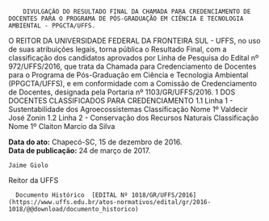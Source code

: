         DIVULGAÇÃO DO RESULTADO FINAL DA CHAMADA PARA CREDENCIAMENTO DE DOCENTES PARA O PROGRAMA DE PÓS-GRADUAÇÃO EM CIÊNCIA E TECNOLOGIA AMBIENTAL - PPGCTA/UFFS.  

O REITOR DA UNIVERSIDADE FEDERAL DA FRONTEIRA SUL - UFFS, no uso de suas atribuições legais, torna pública o Resultado Final, com a classificação dos candidatos aprovados por Linha de Pesquisa do Edital nº 972/UFFS/2016, que trata da Chamada para Credenciamento de Docentes para o Programa de Pós-Graduação em Ciência e Tecnologia Ambiental (PPGCTA/UFFS), e em conformidade com a Comissão de Credenciamento de Docentes, designada pela Portaria nº 1103/GR/UFFS/2016. 1 DOS DOCENTES CLASSIFICADOS PARA CREDENCIAMENTO 1.1 Linha 1 - Sustentabilidade dos Agroecossistemas Classificação Nome 1º Valdecir José Zonin 1.2 Linha 2 - Conservação dos Recursos Naturais Classificação Nome 1º Claiton Marcio da Silva

   **Data do ato:** Chapecó-SC, 15 de dezembro de 2016.   
 **Data de publicação:**  24 de março de 2017. 

    Jaime Giolo   
 Reitor da UFFS 

      Documento Histórico  [EDITAL Nº 1018/GR/UFFS/2016](https://www.uffs.edu.br/atos-normativos/edital/gr/2016-1018/@@download/documento_historico)     
      